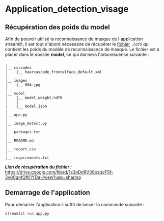 # Application_detection_visage

## Récupération des poids du model

Afin de pouvoir utilisé la reconnaissance de masque de l'application streamlit, il est tout d'abord nécessaire de récupérer le [fichier](https://drive.google.com/file/d/1s3pDdRV39ozqyFSf-3v80gnfQfK1YDa-/view?usp=sharing) *`.hdf5`* qui contient les poids du modèle de reconnaissance de masque. Le fichier est à placer dans le dossier **model**, ce qui donnera l'arborescence suivante :  

```
.
|__ cascades
|    |__ haarcascade_frontalface_default.xml
|
|__ images
|    |__ 004.jpg
|
|__ model
|    |__ model_weight.hdf5
|    |
|    |__ model.json
|
|__ app.py
|
|__ image_detect.py
|
|__ packages.txt
|
|__ README.md
|
|__ report.csv
|
|__ requirements.txt
```
__*Lien de récupération du fichier :*__ 
https://drive.google.com/file/d/1s3pDdRV39ozqyFSf-3v80gnfQfK1YDa-/view?usp=sharing

## Demarrage de l'application

Pour démarrer l'application il suffit de lancer la commande suivante :

```streamlit run app.py```